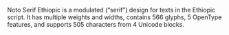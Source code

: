 Noto Serif Ethiopic is a modulated (“serif”) design for texts in the Ethiopic script. It has multiple weights and widths, contains 566 glyphs, 5 OpenType features, and supports 505 characters from 4 Unicode blocks.